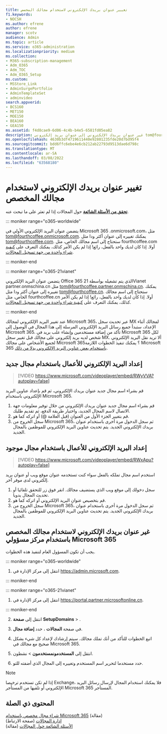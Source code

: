 ```yaml
---
title: تغيير عنوان بريدك الإلكتروني لاستخدام مجالك المخصص
f1.keywords:
- NOCSH
ms.author: efrene
author: efrene
manager: scotv
audience: Admin
ms.topic: article
ms.service: o365-administration
ms.localizationpriority: medium
ms.collection:
- M365-subscription-management
- Adm_O365
- Adm_TOC
- Adm_O365_Setup
ms.custom:
- MSStore_Link
- AdminSurgePortfolio
- AdminTemplateSet
- adminvideo
search.appverid:
- BCS160
- MET150
- MOE150
- BEA160
- GEA150
ms.assetid: f4d8cae9-6d06-4c4b-b4e5-6581fd05ea82
description: غير عنوان بريدك الإلكتروني إلى عنوان بريد إلكتروني tom@fourthcoffee.com من خلال شراء اسم مجال وإضافته إلى Microsoft 365.
ms.openlocfilehash: 4630b3df4719611440e92801235fde20d7bd95f4
ms.sourcegitcommit: bdd6ffc6ebe4e6cb212ab22793d9513dae6d798c
ms.translationtype: MT
ms.contentlocale: ar-SA
ms.lasthandoff: 03/08/2022
ms.locfileid: "63568180"
---
```

# <a name="change-your-email-address-to-use-your-custom-domain"></a>تغيير عنوان بريدك الإلكتروني لاستخدام مجالك المخصص

 **[تحقق من الأسئلة الشائعة](../setup/domains-faq.yml)** حول المجالات إذا لم تعثر على ما تبحث عنه. 
  
::: moniker range="o365-worldwide"

يتضمن عنوان البريد الإلكتروني الأولي في Microsoft 365 .onmicrosoft.com، مثل tom@fourthcoffee.onmicrosoft.com. يمكنك تغييره إلى عنوان أكثر ودا مثل tom@fourthcoffee.com. ستحتاج إلى اسم مجالك الخاص، مثل fourthcoffee.com أولا. إذا كان لديك واحد بالفعل، رائع! إذا لم يكن الأمر كذلك، يمكنك التعرف على [كيفية شراء واحدة من جهة تسجيل المجالات](../get-help-with-domains/buy-a-domain-name.md).

::: moniker-end

::: moniker range="o365-21vianet"

يتضمن عنوان البريد الإلكتروني Office 365 الذي يتم تشغيله بواسطة 21Vianet partner.onmschina.cn مثل tom@fourthcoffee.partner.onmschina.cn. يمكنك تغييره إلى عنوان أكثر ودا مثل tom@fourthcoffee.cn. ستحتاج إلى اسم مجالك الخاص، مثل fourthcoffee.cn أولا. إذا كان لديك واحد بالفعل، رائع! إذا لم يكن الأمر كذلك، يمكنك التعرف على [كيفية شراء واحدة من جهة تسجيل المجالات](../get-help-with-domains/buy-a-domain-name.md).

::: moniker-end

عند تغيير البريد الإلكتروني لمجالك Microsoft 365، عبر تحديث سجل MX لمجالك أثناء الإعداد، ستبدأ جميع رسائل البريد الإلكتروني المرسلة إلى هذا المجال في الوصول إلى Microsoft 365. تأكد من إضافة مستخدمين وإنشاء علب بريد في Microsoft 365 لكل شخص لديه بريد إلكتروني على مجالك قبل تغيير سجل MX. ألا تريد نقل البريد الإلكتروني لجميع الأشخاص على مجالك Microsoft 365؟ يمكنك تنفيذ الخطوات اللازمة Microsoft 365 [باستخدام بعض عناوين البريد الإلكتروني بدلا من ذلك](../misc/pilot-microsoft-365-from-my-custom-domain.md).
  
## <a name="set-up-business-email-with-a-new-domain"></a>إعداد البريد الإلكتروني للأعمال باستخدام مجال جديد

> [!VIDEO https://www.microsoft.com/videoplayer/embed/RWyVVA?autoplay=false]

قم بشراء اسم مجال جديد  عنوان بريدك الإلكتروني، ثم قم بإعداد عناوين البريد الإلكتروني باستخدام Microsoft 365.

1. قم بشراء اسم مجال جديد  عنوان بريدك الإلكتروني من خلال توفير معلومات جهة الاتصال لاسم المجال الجديد، واختيار طريقة الدفع، ثم تقديم طلبك.
1. قم بتغيير الجزء الأول من العنوان (قبل العلامة @) أو اتركه كما هو. 
1. سجل الخروج من Microsoft 365، ثم سجل الدخول مرة أخرى باستخدام عنوان بريدك الإلكتروني الجديد. يتم تحديث عناوين البريد الإلكتروني للموظفين بالمجال الجديد. 

## <a name="set-up-business-email-with-an-existing-domain"></a>إعداد البريد الإلكتروني للأعمال باستخدام مجال موجود

> [!VIDEO https://www.microsoft.com/videoplayer/embed/RWxApu?autoplay=false]

استخدم اسم مجال تملكه بالفعل سواء كنت تستخدمه  عنوان موقع ويب أو عنوان بريد إلكتروني لدى موفر آخر.

1. سجل دخولك إلى موقع ويب الذي يستضيف مجالك. انقر فوق زر للتحقق تلقائيا أو تحديث المجال يدويا. 
1. قم بتخصيص عنوان البريد الإلكتروني أو اتركه كما هو.
1. سجل الخروج من Microsoft 365، ثم سجل الدخول مرة أخرى باستخدام عنوان بريدك الإلكتروني الجديد. يتم تحديث عناوين البريد الإلكتروني للموظفين بالمجال الجديد.

## <a name="change-your-email-address-to-use-your-custom-domain-using-the-microsoft-365-admin-center"></a>غير عنوان بريدك الإلكتروني لاستخدام مجالك المخصص باستخدام مركز مسؤولي Microsoft 365

يجب أن تكون المسؤول العام لتنفيذ هذه الخطوات.

::: moniker range="o365-worldwide"

1. انتقل إلى مركز الإدارة في <a href="https://go.microsoft.com/fwlink/p/?linkid=2024339" target="_blank">https://admin.microsoft.com</a>.

::: moniker-end

::: moniker range="o365-21vianet"

1. انتقل إلى مركز الإدارة في <a href="https://go.microsoft.com/fwlink/p/?linkid=850627" target="_blank"> https://portal.partner.microsoftonline.cn</a>.

::: moniker-end

2. انتقل إلى **صفحة** **SetupDomains** > .

3. في صفحة **المجالات** ، حدد **إضافة مجال**.

4. اتبع الخطوات للتأكد من أنك تملك مجالك. سيتم إرشادك لإعداد كل شيء بشكل صحيح مع مجالك في Microsoft 365.

5. انتقل إلى **المستخدمونمستخدمون** >  نشطون.

6. حدد مستخدما لتحرير اسم المستخدم وتغييره إلى المجال الذي أضفته للتو.

> [!NOTE]
> إذا لم تكن تستخدم ترخيصا Exchange، فلا يمكنك استخدام المجال لإرسال رسائل البريد الإلكتروني أو تلقيها من المستأجر Microsoft 365 المستأجر.
  
## <a name="related-content"></a>المحتوى ذي الصلة

[شراء مجال مخصص باستخدام Microsoft 365](../get-help-with-domains/buy-a-domain-name.md) (مقالة)\
[إدارة المجالات](/admin) (صفحة الارتباط)\
[الأسئلة الشائعة حول المجالات](../setup/domains-faq.yml) (مقالة)
